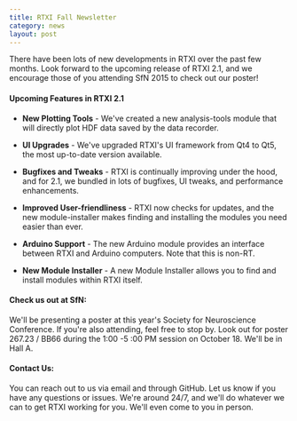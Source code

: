 ```yaml
---
title: RTXI Fall Newsletter
category: news
layout: post
---
```


There have been lots of new developments in RTXI over the past few months. Look
forward to the upcoming release of RTXI 2.1, and we encourage those of you
attending SfN 2015 to check out our poster!

####  Upcoming Features in RTXI 2.1

 * **New Plotting Tools** - We've created a new analysis-tools module that will
   directly plot HDF data saved by the data recorder.

 * **UI Upgrades** - We've upgraded RTXI's UI framework from Qt4 to Qt5, the
   most up-to-date version available.

 * **Bugfixes and Tweaks** - RTXI is continually improving under the hood, and
   for 2.1, we bundled in lots of bugfixes, UI tweaks, and performance
     enhancements.

 * **Improved User-friendliness** - RTXI now checks for updates, and the new
   module-installer makes finding and installing the modules you need easier
   than ever.

 * **Arduino Support** - The new Arduino module provides an interface between
   RTXI and Arduino computers. Note that this is non-RT.

 * **New Module Installer** - A new Module Installer allows you to find and
   install modules within RTXI itself.


####  Check us out at SfN:

We'll be presenting a poster at this year's Society for Neuroscience
Conference. If you're also attending, feel free to stop by. Look out for poster
267.23 / BB66 during the 1:00 -5 :00 PM session on October 18. We'll be in Hall
A.

####  Contact Us:

You can reach out to us via email and through GitHub. Let us know if you have
any questions or issues. We're around 24/7, and we'll do whatever we can to get
RTXI working for you. We'll even come to you in person.
